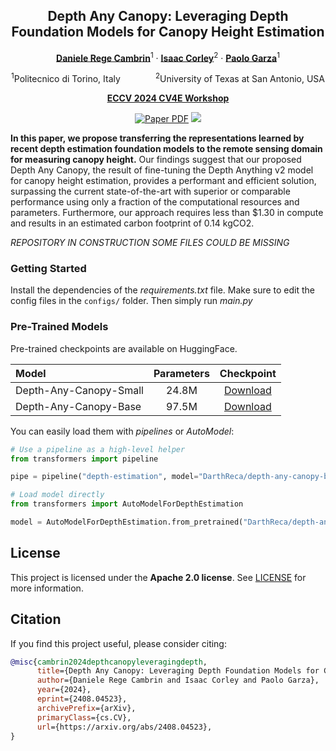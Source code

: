 <div align="center">
  
## Depth Any Canopy: Leveraging Depth Foundation Models for Canopy Height Estimation

[**Daniele Rege Cambrin**](https://darthreca.github.io/)<sup>1</sup> · [**Isaac Corley**](https://isaacc.dev/)<sup>2</sup> · [**Paolo Garza**](https://dbdmg.polito.it/dbdmg_web/people/paolo-garza/)<sup>1</sup>

<sup>1</sup>Politecnico di Torino, Italy&emsp;&emsp;&emsp;&emsp;<sup>2</sup>University of Texas at San Antonio, USA

**[ECCV 2024 CV4E Workshop](https://cv4e.netlify.app/)**

<a href="https://arxiv.org/abs/2408.04523"><img src='https://img.shields.io/badge/arXiv-Depth%20Any%20Canopy-red' alt='Paper PDF'></a>
<a href='https://huggingface.co/DarthReca/depth-any-canopy-small'><img src='https://img.shields.io/badge/%F0%9F%A4%97%20Hugging%20Face-Small%20Version-yellow'></a>
</div>

**In this paper, we propose transferring the representations learned by recent depth estimation foundation models to the remote sensing domain for measuring canopy height.** Our findings suggest that our proposed Depth Any Canopy, the result of fine-tuning the Depth Anything v2 model for canopy height estimation, provides a performant and efficient solution, surpassing the current state-of-the-art with superior or comparable performance using only a fraction of the computational resources and parameters. Furthermore, our approach requires less than \$1.30 in compute and results in an estimated carbon footprint of 0.14 kgCO2.

*REPOSITORY IN CONSTRUCTION SOME FILES COULD BE MISSING*

### Getting Started

Install the dependencies of the *requirements.txt* file. Make sure to edit the config files in the `configs/` folder. Then simply run *main.py*

### Pre-Trained Models

Pre-trained checkpoints are available on HuggingFace.

| Model | Parameters | Checkpoint | 
|:---|:---:|:---:|
| Depth-Any-Canopy-Small | 24.8M | [Download](https://huggingface.co/DarthReca/depth-any-canopy-small) |
| Depth-Any-Canopy-Base  | 97.5M | [Download](https://huggingface.co/DarthReca/depth-any-canopy-base) |

You can easily load them with *pipelines* or *AutoModel*:

```python
# Use a pipeline as a high-level helper
from transformers import pipeline

pipe = pipeline("depth-estimation", model="DarthReca/depth-any-canopy-base")

# Load model directly
from transformers import AutoModelForDepthEstimation

model = AutoModelForDepthEstimation.from_pretrained("DarthReca/depth-any-canopy-base")
```

## License

This project is licensed under the **Apache 2.0 license**. See [LICENSE](LICENSE) for more information.

## Citation

If you find this project useful, please consider citing:

```bibtex
@misc{cambrin2024depthcanopyleveragingdepth,
      title={Depth Any Canopy: Leveraging Depth Foundation Models for Canopy Height Estimation}, 
      author={Daniele Rege Cambrin and Isaac Corley and Paolo Garza},
      year={2024},
      eprint={2408.04523},
      archivePrefix={arXiv},
      primaryClass={cs.CV},
      url={https://arxiv.org/abs/2408.04523}, 
}
```
